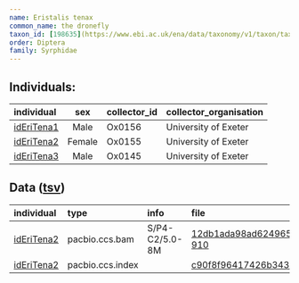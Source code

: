 ```yaml
---
name: Eristalis tenax
common_name: the dronefly
taxon_id: [198635](https://www.ebi.ac.uk/ena/data/taxonomy/v1/taxon/tax-id/198635)
order: Diptera
family: Syrphidae
---
```


## Individuals:

| individual | sex | collector_id | collector_organisation |
| :--------- | :-: | :----------- | :--------------------- |
| [idEriTena1](idEriTena1.md) | Male | Ox0156 | University of Exeter |
| [idEriTena2](idEriTena2.md) | Female | Ox0155 | University of Exeter |
| [idEriTena3](idEriTena3.md) | Male | Ox0145 | University of Exeter |

## Data ([tsv](Eristalis_tenax_data.tsv))

| individual | type | info | file |
| :--------- | :--- | :--- | :--- |
| [idEriTena2](idEriTena2.md) | pacbio.ccs.bam | S/P4-C2/5.0-8M | [12db1ada98ad6249651f3b88267865d9-910](https://darwin.cog.sanger.ac.uk/insects/Eristalis_tenax/idEriTena2/genomic_data/pacbio/m64097_200203_134300.ccs.bam) |
| [idEriTena2](idEriTena2.md) | pacbio.ccs.index |  | [c90f8f96417426b3431186b8acff65a7-2](https://darwin.cog.sanger.ac.uk/insects/Eristalis_tenax/idEriTena2/genomic_data/pacbio/m64097_200203_134300.ccs.bam.pbi) |
